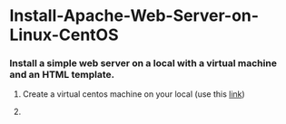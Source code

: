 # Install-Apache-Web-Server-on-Linux-CentOS #
### Install a simple web server on a local  with a virtual machine and an HTML template. ###

1. Create a virtual centos machine on your local (use this [link](https://github.com/KwesiLovesTech/Create-VM-manually-or-automatically-using-Vagrant-by-HashiCorp))

2.
